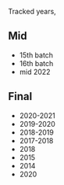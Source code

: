 Tracked years,

## Mid

- 15th batch
- 16th batch
- mid 2022

## Final

- 2020-2021
- 2019-2020
- 2018-2019
- 2017-2018
- 2018
- 2015
- 2014
- 2020
